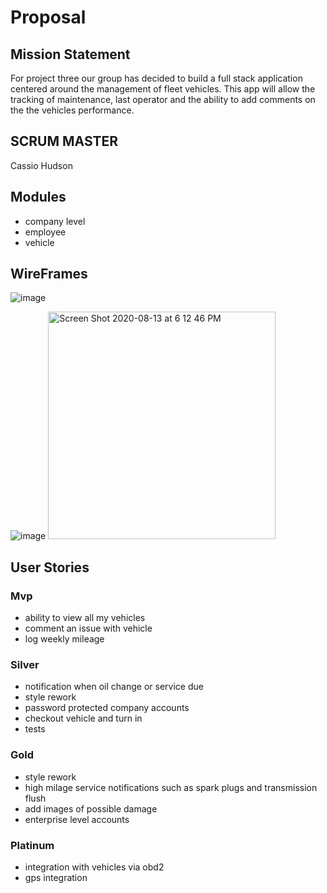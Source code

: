# Proposal

## Mission Statement

For project three our group has decided to build a full stack application centered around the management of fleet vehicles. This app will allow the tracking of maintenance, last operator and the ability to add comments on the the vehicles performance.

## SCRUM MASTER

Cassio Hudson

## Modules

- company level
- employee
- vehicle

## WireFrames

![image](https://user-images.githubusercontent.com/62086912/90189293-c0911d00-dd71-11ea-8994-5953a43b6add.png)

![image](https://user-images.githubusercontent.com/62086912/90189351-dd2d5500-dd71-11ea-98dd-21b8d77d8225.png)
<img width="364" alt="Screen Shot 2020-08-13 at 6 12 46 PM" src="https://user-images.githubusercontent.com/67292469/90192268-a61a6c00-dd90-11ea-9b79-bb4c88080ed6.png">

## User Stories

### Mvp

- ability to view all my vehicles
- comment an issue with vehicle
- log weekly mileage

### Silver

- notification when oil change or service due
- style rework
- password protected company accounts
- checkout vehicle and turn in
- tests

### Gold

- style rework
- high milage service notifications such as spark plugs and transmission flush
- add images of possible damage
- enterprise level accounts

### Platinum

- integration with vehicles via obd2
- gps integration
